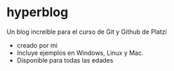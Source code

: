 # hyperblog
Un blog increible para el curso de Git y Github de Platzi

* creado por mi 
* Incluye ejemplos en Windows, Linux y Mac.
* Disponible para todas las edades